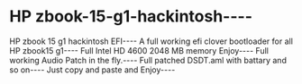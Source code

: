 # HP zbook-15-g1-hackintosh----
HP zbook 15 g1 hackintosh EFI----
A full working efi clover bootloader for all HP zbook15 g1---- 
Full Intel HD 4600 2048 MB memory Enjoy----
Full working Audio Patch in the fly.----
Full patched DSDT.aml with battary and so on----
Just copy and paste and Enjoy----
